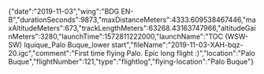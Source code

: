 {"date":"2019-11-03","wing":"BDG EN-B","durationSeconds":9873,"maxDistanceMeters":4333.609538467446,"maxAltitudeMeters":673,"trackLengthMeters":63268.43163747966,"altitudeGainMeters":3280,"launchTime":1572811222000,"launchName":"TOC (WSW-SW) Iquique_Palo Buque_lower start","fileName":"2019-11-03-XAH-bqz-20.igc","comment":"First time flying Palo.  Epic long flight :)","location":"Palo Buque","flightNumber":121,"type":"flightlog","flying-location":"Palo Buque"}
